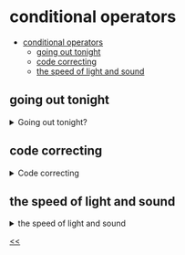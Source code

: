 # conditional operators

- [conditional operators](#conditional-operators)
  - [going out tonight](#going-out-tonight)
  - [code correcting](#code-correcting)
  - [the speed of light and sound](#the-speed-of-light-and-sound)
 
## going out tonight
<details>
<summary>Going out tonight?</summary>

### description
Imagine you want to go to the pub this evening but look too young. The pub staff knows nothing about your age, so now you must implement the age-checking procedure.

Set the value of `18` to the variable `age`. Set the condition of age checking to the `condition` variable: is your age less than 18 or not? If so, you must write in the console, `Sorry, but you are a minor`. If the age is over or equal to 18, the message is `That's ok. You can enter the pub`.

### solution
[is-legal.js](./is-legal.js)

</details>
 
## code correcting
<details>
<summary>Code correcting</summary>

### description
Change the code so that the result of printing will be Anna is going to study at University.

```javascript
let age = 6;

if (age < 6) {
        console.log("Anna is a little child");
} else if (age >= 6 && age < 18) {
        console.log("Anna goes to school");
} else if (age === 18) {
        console.log("Anna is going to study at University");
} else if (age > 18 && age < 22) {
        console.log("Anna studies at University");
} else {
        console.log("Anna works");
}
```

### solution
[code-correct.js](./code-correct.js)

</details>
 
## the speed of light and sound
<details>
<summary>the speed of light and sound</summary>

### description
What do you know about the speed of light and the speed of sound? The speed of light is 299792458 m/s. Set the speed of light to the `light` variable, and the speed of sound (343 m/s) to the variable `sound`.

Using the ternary operator, set the variable `lightIsPower` as `true` if the speed of light is greater than the speed of sound and `false`, otherwise. Print the variable result in the console.

### solution
[sound-vs-light.js](./sound-vs-light.js)

</details>

[<<](../../../README.md)
<!--
:%s/\(Sample \(Input\|Output\) \d:\)\n\(.*\)/```\r\r**\1**\r```\3/gc
-->
